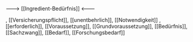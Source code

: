 ---> [[Ingredient-Bedürfnis]] <---

, [[Versicherungspflicht]], [[unentbehrlich]], [[Notwendigkeit]]
, [[erforderlich]], [[Voraussetzung]], [[Grundvoraussetzung]], [[Bedürfnis]], [[Sachzwang]], [[Bedarf]], [[Forschungsbedarf]]
